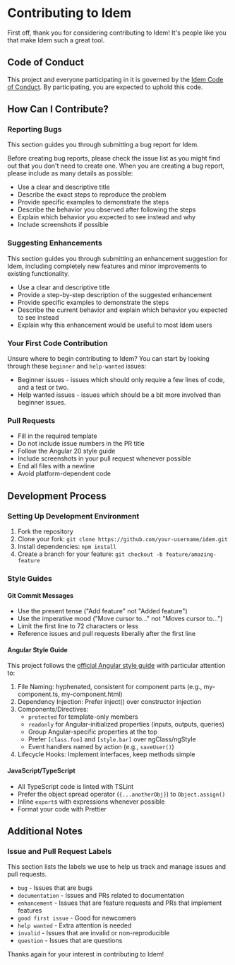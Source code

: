 # Contributing to Idem

First off, thank you for considering contributing to Idem! It's people like you that make Idem such a great tool.

## Code of Conduct

This project and everyone participating in it is governed by the [Idem Code of Conduct](CODE_OF_CONDUCT.md). By participating, you are expected to uphold this code.

## How Can I Contribute?

### Reporting Bugs

This section guides you through submitting a bug report for Idem.

Before creating bug reports, please check the issue list as you might find out that you don't need to create one. When you are creating a bug report, please include as many details as possible:

- Use a clear and descriptive title
- Describe the exact steps to reproduce the problem
- Provide specific examples to demonstrate the steps
- Describe the behavior you observed after following the steps
- Explain which behavior you expected to see instead and why
- Include screenshots if possible

### Suggesting Enhancements

This section guides you through submitting an enhancement suggestion for Idem, including completely new features and minor improvements to existing functionality.

- Use a clear and descriptive title
- Provide a step-by-step description of the suggested enhancement
- Provide specific examples to demonstrate the steps
- Describe the current behavior and explain which behavior you expected to see instead
- Explain why this enhancement would be useful to most Idem users

### Your First Code Contribution

Unsure where to begin contributing to Idem? You can start by looking through these `beginner` and `help-wanted` issues:

- Beginner issues - issues which should only require a few lines of code, and a test or two.
- Help wanted issues - issues which should be a bit more involved than beginner issues.

### Pull Requests

- Fill in the required template
- Do not include issue numbers in the PR title
- Follow the Angular 20 style guide
- Include screenshots in your pull request whenever possible
- End all files with a newline
- Avoid platform-dependent code

## Development Process

### Setting Up Development Environment

1. Fork the repository
2. Clone your fork: `git clone https://github.com/your-username/idem.git`
3. Install dependencies: `npm install`
4. Create a branch for your feature: `git checkout -b feature/amazing-feature`

### Style Guides

#### Git Commit Messages

- Use the present tense ("Add feature" not "Added feature")
- Use the imperative mood ("Move cursor to..." not "Moves cursor to...")
- Limit the first line to 72 characters or less
- Reference issues and pull requests liberally after the first line

#### Angular Style Guide

This project follows the [official Angular style guide](https://angular.dev/style-guide) with particular attention to:

1. File Naming: hyphenated, consistent for component parts (e.g., my-component.ts, my-component.html)
2. Dependency Injection: Prefer inject() over constructor injection
3. Components/Directives:
   - `protected` for template-only members
   - `readonly` for Angular-initialized properties (inputs, outputs, queries)
   - Group Angular-specific properties at the top
   - Prefer `[class.foo]` and `[style.bar]` over ngClass/ngStyle
   - Event handlers named by action (e.g., `saveUser()`)
4. Lifecycle Hooks: Implement interfaces, keep methods simple

#### JavaScript/TypeScript

- All TypeScript code is linted with TSLint
- Prefer the object spread operator (`{...anotherObj}`) to `Object.assign()`
- Inline `export`s with expressions whenever possible
- Format your code with Prettier

## Additional Notes

### Issue and Pull Request Labels

This section lists the labels we use to help us track and manage issues and pull requests.

- `bug` - Issues that are bugs
- `documentation` - Issues and PRs related to documentation
- `enhancement` - Issues that are feature requests and PRs that implement features
- `good first issue` - Good for newcomers
- `help wanted` - Extra attention is needed
- `invalid` - Issues that are invalid or non-reproducible
- `question` - Issues that are questions

Thanks again for your interest in contributing to Idem!
